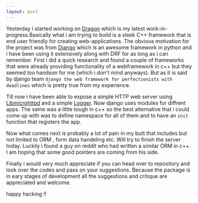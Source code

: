 ```yaml
---
layout: post
---
```


Yesterday i started working on [Dragon](https://github.com/xcage01/octo-dragon)
which is my latest work-in-progress.Basically what i am trying to build is a 
sleek C++ framework that is end user friendly for creating web-applications.
The obvious motivation for the project was from 
[Django](https://www.djangoproject.com/) which is an awesome framework in python
and i have been using it extensively along with DRF for as long as i can 
remember. First i did a quick research and found a couple of frameworks that
were already providing functionality of a webframework in c++ but they seemed
too handson for me (which i don't mind anyways). But as it is said by django
team `django the web framework for perfectionists with deadlines` which is pretty
true from my experience.

Till now i have been able to expose a simple HTTP web server using [Libmicrohttpd](https://www.gnu.org/software/libmicrohttpd/) and a simple [Logger](https://github.com/easylogging/easyloggingpp). Now django uses modules for diffrent apps. The same was a little
tough in c++ so the best alternative that i could come up with was to define
namespace for all of them and to have an `init` function that registers the app.

Now what comes next is probably a lot of pain in my butt that includes but not
limited to ORM , form data handeling etc. Will try to finish the server today.
Luckily i found a guy on reddit who had written a similar ORM in c++. I am hoping
that some good pointers are coming from his side.

Finally i would very much appreciate if you can head over to repository and
look over the codes and pass on your suggestions. Because the package is in
eary stages of development all the suggestions and critique are appreciated and
welcome.

happy hacking !!